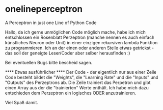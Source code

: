# onelineperceptron
A Perceptron in just one Line of Python Code


Hallo, da ich gerne unmöglichen Code möglich mache, habe ich mich entschlossen ein Rosenblatt Perzeptron (manche nennen es auch einfach künstliches Neuron oder Unit) in einer einzigen rekursiven lambda Funktion zu programmieren. Ich an der einen oder anderen Stelle etwas getrickst - das soll der geneigte Leser/Coder aber selber herausfinden :) 

Bei eventuellen Bugs bitte bescheid sagen.

**** Etwas ausführlicher ****
Der Code - der eigentlich nur aus einer Zeile Code besteht bildet die "Weights", die "Learning Rate" und die "Inputs" und "Outputs" des Perzeptrons ab.
Die Zeile trainiert das Perpetron und gibt einen Array aus der die "trainierten" Werte enthält.
Ich habe mich dazu entschieden dem Perzeptron ein logisches ODER anzutrainieren.

Viel Spaß damit.
